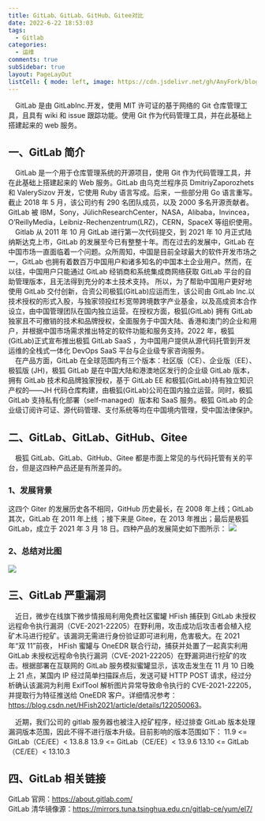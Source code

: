 ```yaml
---
title: GitLab、GitLab、GitHub、Gitee对比
date: 2022-6-22 18:53:03
tags:
  - Gitlab
categories:
  - 运维
comments: true
subSidebar: true
layout: PageLayOut
listCell: { mode: left, image: https://cdn.jsdelivr.net/gh/AnyFork/blog-images/markdown/202206221855008.png }
---
```


&emsp;GitLab 是由 GitLabInc.开发，使用 MIT 许可证的基于网络的 Git 仓库管理工具，且具有 wiki 和 issue 跟踪功能。使用 Git 作为代码管理工具，并在此基础上搭建起来的 web 服务。
<!-- more -->

## 一、GitLab 简介

&emsp;GitLab 是一个用于仓库管理系统的开源项目，使用 Git 作为代码管理工具，并在此基础上搭建起来的 Web 服务。GitLab 由乌克兰程序员 DmitriyZaporozhets 和 ValerySizov 开发，它使用 Ruby 语言写成。后来，一些部分用 Go 语言重写。截止 2018 年 5 月，该公司约有 290 名团队成员，以及 2000 多名开源贡献者。GitLab 被 IBM，Sony，JülichResearchCenter，NASA，Alibaba，Invincea，O’ReillyMedia，Leibniz-Rechenzentrum(LRZ)，CERN，SpaceX 等组织使用。<br>
&emsp;Gitlab 从 2011 年 10 月 GitLab 进行第一次代码提交，到 2021 年 10 月正式陆纳斯达克上市，GitLab 的发展至今已有整整十年。而在过去的发展中，GitLab 在中国市场一直面临着一个问题。众所周知，中国是目前全球最大的软件开发市场之一，GitLab 也拥有着数百万中国用户和诸多知名的中国本土企业用户。然而，在以往，中国用户只能通过 GitLab 经销商和系统集成商网络获取 GitLab 平台的自助管理版本，且无法得到充分的本土技术支持。
所以，为了帮助中国用户更好地使用 GitLab 交付创新，合资公司极狐(GitLab)应运而生，该公司由 GitLab Inc.以技术授权的形式入股，与独家领投红杉宽带跨境数字产业基金，以及高成资本合作设立，由中国管理团队在国内独立运营。在授权方面，极狐(GitLab) 拥有 GitLab 独家且不可撤销的技术和品牌授权，全面服务于中国大陆、香港和澳门的企业和用户，并根据中国市场需求推出特定的软件功能和服务支持。2022 年，极狐(GitLab)正式宣布推出极狐 GitLab SaaS ，为中国用户提供从源代码托管到开发运维的全栈式一体化 DevOps SaaS 平台与企业级专家咨询服务。<br />
&emsp;在产品方面，GitLab 在全球范围内有三个版本：社区版（CE）、企业版（EE）、极狐版 (JH)，极狐 GitLab 是在中国大陆和港澳地区发行的企业级 GitLab 版本，拥有 GitLab 技术和品牌独家授权，基于 GitLab EE 和极狐(GitLab)持有独立知识产权的——JH 代码仓库构建，由极狐(GitLab)公司在国内独立运营。同时，极狐 GitLab 支持私有化部署（self-managed）版本和 SaaS 服务。极狐 GitLab 的企业级订阅许可证、源代码管理、支付系统等均在中国境内管理，受中国法律保护。

## 二、GitLab、GitLab、GitHub、Gitee

&emsp;极狐 GitLab、GitLab、GitHub、Gitee 都是市面上常见的与代码托管有关的平台，但是这四种产品还是有所差异的。

### 1、发展背景

这四个 Giter 的发展历史各不相同，GitHub 历史最长，在 2008 年上线；GitLab 其次，GitLab 在 2011 年上线 ；接下来是 Gitee，在 2013 年推出；最后是极狐 GitLab，成立于 2021 年 3 月 18 日。四种产品的发展简史如下图所示：
![](https://cdn.jsdelivr.net/gh/AnyFork/blog-images/markdown/202206222015231.png)

### 2、总结对比图

![](https://cdn.jsdelivr.net/gh/AnyFork/blog-images/markdown/202206222015511.png)

## 三、GitLab 严重漏洞

&emsp;近日，微步在线旗下微步情报局利用免费社区蜜罐 HFish 捕获到 GitLab 未授权远程命令执行漏洞（CVE-2021-22205）在野利用，攻击成功后攻击者会植入挖矿木马进行挖矿。该漏洞无需进行身份验证即可进利用，危害极大。在 2021 年“双 11”前夜， HFish 蜜罐与 OneEDR 联合行动，捕获并处置了一起真实利用 GitLab 未授权远程命令执行漏洞（CVE-2021-22205）在野漏洞进行挖矿的攻击。根据部署在互联网的 GitLab 服务模拟蜜罐显示，该攻击发生在 11 月 10 日晚上 21 点，某国内 IP 经过简单扫描踩点后，发送可疑 HTTP POST 请求，经过分析确认该漏洞为利用 ExifTool 解析图片异常导致命令执行的 CVE-2021-22205，并提取行为特征推送给 OneEDR 客户。详细情况参考：<https://blog.csdn.net/HFish2021/article/details/122050063>。

&emsp;近期，我们公司的 gitlab 服务器也被注入挖矿程序，经过排查 GitLab 版本处理漏洞版本范围，因此不得不进行版本升级。目前影响的版本范围如下：
11.9 <= GitLab（CE/EE）< 13.8.8
13.9 <= GitLab（CE/EE）< 13.9.6
13.10 <= GitLab（CE/EE）< 13.10.3

## 四、GitLab 相关链接

GitLab 官网：<https://about.gitlab.com/>  
GitLab 清华镜像源：<https://mirrors.tuna.tsinghua.edu.cn/gitlab-ce/yum/el7/>
<Reward/>
